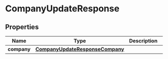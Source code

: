 

# CompanyUpdateResponse

## Properties

Name | Type | Description | Notes
------------ | ------------- | ------------- | -------------
**company** | [**CompanyUpdateResponseCompany**](CompanyUpdateResponseCompany.md) |  | 



